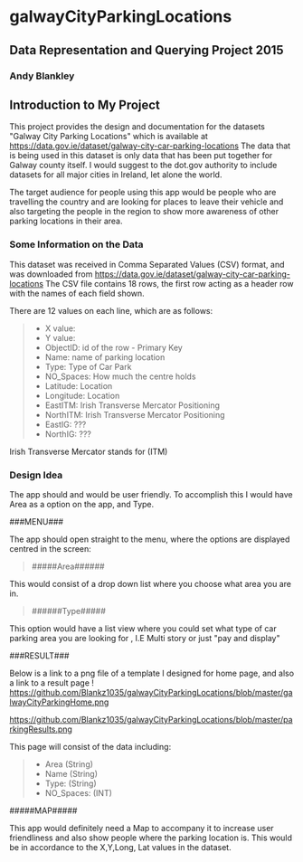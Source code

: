 # galwayCityParkingLocations

## Data Representation and Querying Project 2015

### Andy Blankley

## Introduction to My Project

This project provides the design and documentation for the datasets "Galway City Parking Locations"
which is available at https://data.gov.ie/dataset/galway-city-car-parking-locations
The data that is being used in this dataset is only data that has been put together for Galway county itself. I would suggest to the dot.gov authority to include datasets for all major cities in Ireland, let alone the world.

The target audience for people using this app would be people who are travelling the country and are looking for places to leave their vehicle and also targeting the people in the region to show more awareness of other parking locations in their area.

### Some Information on the Data

This dataset was received in Comma Separated Values (CSV) format, and was downloaded from https://data.gov.ie/dataset/galway-city-car-parking-locations
The CSV file contains 18 rows, the first row acting as a header row with the names of each field shown.

There are 12 values on each line, which are as follows:

>    * X value: 
>    * Y value: 
>    * ObjectID: id of the row - Primary Key
>    * Name: name of parking location
>    * Type: Type of Car Park
>    * NO_Spaces: How much the centre holds
>    * Latitude: Location
>	 * Longitude: Location
>    * EastITM: Irish Transverse Mercator Positioning
>    * NorthITM: Irish Transverse Mercator Positioning
>	 * EastIG: ??? 
>	 * NorthIG: ???

  Irish Transverse Mercator stands for (ITM)
  
### Design Idea

The app should and would be user friendly. To accomplish this I would have Area as a option on the app, and Type.

###MENU###

The app should open straight to the menu, where the options are displayed centred in the screen:

> #####Area######
 
This would consist of a drop down list where you choose what area you are in.
 
> ######Type#####

This option would have a list view where you could set what type of car parking area you are looking for , I.E Multi story or just "pay and display"

###RESULT###

Below is a link to a png file of a template I designed for home page, and also a link to a result page !
https://github.com/Blankz1035/galwayCityParkingLocations/blob/master/galwayCityParkingHome.png

https://github.com/Blankz1035/galwayCityParkingLocations/blob/master/parkingResults.png

This page will consist of the data including:

>    * Area (String)
>    * Name (String)
>    * Type: (String)
>    * NO_Spaces: (INT)

#####MAP#####

This app would definitely need a Map to accompany it to increase user friendliness and also show people where the parking location is. This would be in accordance to the X,Y,Long, Lat values in the dataset. 